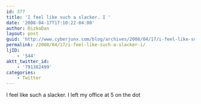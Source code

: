 ```yaml
---
id: 377
title: 'I feel like such a slacker. I '
date: '2008-04-17T17:10:22-04:00'
author: DizkoDan
layout: post
guid: 'http://www.cyberjunx.com/blog/archives/2008/04/17/i-feel-like-such-a-slacker-i/'
permalink: /2008/04/17/i-feel-like-such-a-slacker-i/
ljID:
    - '544'
aktt_twitter_id:
    - '791382499'
categories:
    - Twitter
---
```


I feel like such a slacker. I left my office at 5 on the dot